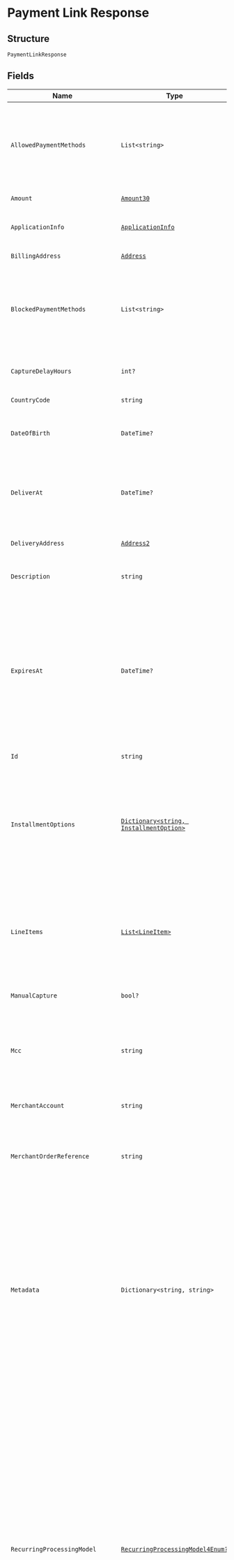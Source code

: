 
# Payment Link Response

## Structure

`PaymentLinkResponse`

## Fields

| Name | Type | Tags | Description |
|  --- | --- | --- | --- |
| `AllowedPaymentMethods` | `List<string>` | Optional | List of payment methods to be presented to the shopper. To refer to payment methods, use their [payment method type](https://docs.adyen.com/payment-methods/payment-method-types).<br><br>Example: `"allowedPaymentMethods":["ideal","giropay"]` |
| `Amount` | [`Amount30`](../../doc/models/amount-30.md) | Required | The payment amount and currency. |
| `ApplicationInfo` | [`ApplicationInfo`](../../doc/models/application-info.md) | Optional | Information about your application. For more details, see [Building Adyen solutions](https://docs.adyen.com/development-resources/building-adyen-solutions). |
| `BillingAddress` | [`Address`](../../doc/models/address.md) | Optional | The address where to send the invoice. |
| `BlockedPaymentMethods` | `List<string>` | Optional | List of payment methods to be hidden from the shopper. To refer to payment methods, use their [payment method type](https://docs.adyen.com/payment-methods/payment-method-types).<br><br>Example: `"blockedPaymentMethods":["ideal","giropay"]` |
| `CaptureDelayHours` | `int?` | Optional | The delay between the authorisation and scheduled auto-capture, specified in hours. |
| `CountryCode` | `string` | Optional | The shopper's two-letter country code. |
| `DateOfBirth` | `DateTime?` | Optional | The shopper's date of birth.<br><br>Format [ISO-8601](https://www.w3.org/TR/NOTE-datetime): YYYY-MM-DD |
| `DeliverAt` | `DateTime?` | Optional | The date and time when the purchased goods should be delivered.<br><br>[ISO 8601](https://www.w3.org/TR/NOTE-datetime) format: YYYY-MM-DDThh:mm:ss+TZD, for example, **2020-12-18T10:15:30+01:00**. |
| `DeliveryAddress` | [`Address2`](../../doc/models/address-2.md) | Optional | The address where the purchased goods should be delivered. |
| `Description` | `string` | Optional | A short description visible on the payment page.<br>Maximum length: 280 characters. |
| `ExpiresAt` | `DateTime?` | Optional | The date when the payment link expires.<br><br>[ISO 8601](https://www.w3.org/TR/NOTE-datetime) format with time zone offset: YYYY-MM-DDThh:mm:ss+TZD, for example, **2020-12-18T10:15:30+01:00**.<br><br>The maximum expiry date is 70 days after the payment link is created.<br><br>If not provided, the payment link expires 24 hours after it was created. |
| `Id` | `string` | Required | A unique identifier of the payment link. |
| `InstallmentOptions` | [`Dictionary<string, InstallmentOption>`](../../doc/models/installment-option.md) | Optional | A set of key-value pairs that specifies the installment options available per payment method. The key must be a payment method name in lowercase. For example, **card** to specify installment options for all cards, or **visa** or **mc**. The value must be an object containing the installment options. |
| `LineItems` | [`List<LineItem>`](../../doc/models/line-item.md) | Optional | Price and product information about the purchased items, to be included on the invoice sent to the shopper.<br>This parameter is required for open invoice (_buy now, pay later_) payment methods such Afterpay, Clearpay, Klarna, RatePay, and Zip. |
| `ManualCapture` | `bool?` | Optional | Indicates if the payment must be [captured manually](https://docs.adyen.com/online-payments/capture). |
| `Mcc` | `string` | Optional | The [merchant category code](https://en.wikipedia.org/wiki/Merchant_category_code) (MCC) is a four-digit number, which relates to a particular market segment. This code reflects the predominant activity that is conducted by the merchant. |
| `MerchantAccount` | `string` | Required | The merchant account identifier for which the payment link is created. |
| `MerchantOrderReference` | `string` | Optional | This reference allows linking multiple transactions to each other for reporting purposes (for example, order auth-rate). The reference should be unique per billing cycle. |
| `Metadata` | `Dictionary<string, string>` | Optional | Metadata consists of entries, each of which includes a key and a value.<br>Limitations:<br><br>* Maximum 20 key-value pairs per request. Otherwise, error "177" occurs: "Metadata size exceeds limit"<br>* Maximum 20 characters per key. Otherwise, error "178" occurs: "Metadata key size exceeds limit"<br>* A key cannot have the name `checkout.linkId`. Any value that you provide with this key is going to be replaced by the real payment link ID. |
| `RecurringProcessingModel` | [`RecurringProcessingModel4Enum?`](../../doc/models/recurring-processing-model-4-enum.md) | Optional | Defines a recurring payment type. Required when `storePaymentMethodMode` is set to **askForConsent** or **enabled**.<br>Possible values:<br><br>* **Subscription** – A transaction for a fixed or variable amount, which follows a fixed schedule.<br>* **CardOnFile** – With a card-on-file (CoF) transaction, card details are stored to enable one-click or omnichannel journeys, or simply to streamline the checkout process. Any subscription not following a fixed schedule is also considered a card-on-file transaction.<br>* **UnscheduledCardOnFile** – An unscheduled card-on-file (UCoF) transaction is a transaction that occurs on a non-fixed schedule and/or has variable amounts. For example, automatic top-ups when a cardholder's balance drops below a certain amount. |
| `Reference` | `string` | Required | A reference that is used to uniquely identify the payment in future communications about the payment status. |
| `RequiredShopperFields` | [`List<RequiredShopperFieldEnum>`](../../doc/models/required-shopper-field-enum.md) | Optional | List of fields that the shopper has to provide on the payment page before completing the payment. For more information, refer to [Provide shopper information](https://docs.adyen.com/unified-commerce/pay-by-link/payment-links/api#shopper-information).<br><br>Possible values:<br><br>* **billingAddress** – The address where to send the invoice.<br>* **deliveryAddress** – The address where the purchased goods should be delivered.<br>* **shopperEmail** – The shopper's email address.<br>* **shopperName** – The shopper's full name.<br>* **telephoneNumber** – The shopper's phone number. |
| `ReturnUrl` | `string` | Optional | Website URL used for redirection after payment is completed.<br>If provided, a **Continue** button will be shown on the payment page. If shoppers select the button, they are redirected to the specified URL. |
| `Reusable` | `bool?` | Optional | Indicates whether the payment link can be reused for multiple payments. If not provided, this defaults to **false** which means the link can be used for one successful payment only. |
| `RiskData` | [`RiskData1`](../../doc/models/risk-data-1.md) | Optional | Any risk-related settings to apply to the payment. |
| `ShopperEmail` | `string` | Optional | The shopper's email address. |
| `ShopperLocale` | `string` | Optional | The language to be used in the payment page, specified by a combination of a language and country code. For example, `en-US`.<br><br>For a list of shopper locales that Pay by Link supports, refer to [Language and localization](https://docs.adyen.com/unified-commerce/pay-by-link/payment-links/api#language). |
| `ShopperName` | [`Name3`](../../doc/models/name-3.md) | Optional | The shopper's full name. This object is required for some payment methods such as AfterPay, Klarna, or if you're enrolled in the PayPal Seller Protection program. |
| `ShopperReference` | `string` | Optional | Your reference to uniquely identify this shopper, for example user ID or account ID. Minimum length: 3 characters.<br><br>> Your reference must not include personally identifiable information (PII), for example name or email address.<br>**Constraints**: *Minimum Length*: `3`, *Maximum Length*: `256` |
| `ShopperStatement` | `string` | Optional | The text to be shown on the shopper's bank statement.<br>We recommend sending a maximum of 22 characters, otherwise banks might truncate the string.<br>Allowed characters: **a-z**, **A-Z**, **0-9**, spaces, and special characters **. , ' _ - ? + * /**. |
| `ShowRemovePaymentMethodButton` | `bool?` | Optional | Set to **false** to hide the button that lets the shopper remove a stored payment method.<br>**Default**: `true` |
| `SocialSecurityNumber` | `string` | Optional | The shopper's social security number. |
| `SplitCardFundingSources` | `bool?` | Optional | Boolean value indicating whether the card payment method should be split into separate debit and credit options.<br>**Default**: `false` |
| `Splits` | [`List<Split>`](../../doc/models/split.md) | Optional | An array of objects specifying how to split a payment when using [Adyen for Platforms](https://docs.adyen.com/marketplaces-and-platforms/processing-payments#providing-split-information), [Classic Platforms integration](https://docs.adyen.com/marketplaces-and-platforms/classic/processing-payments#providing-split-information), or [Issuing](https://docs.adyen.com/issuing/manage-funds#split). |
| `Status` | [`Status1Enum`](../../doc/models/status-1-enum.md) | Required | Status of the payment link. Possible values:<br><br>* **active**: The link can be used to make payments.<br>* **expired**: The expiry date for the payment link has passed. Shoppers can no longer use the link to make payments.<br>* **completed**: The shopper completed the payment.<br>* **paymentPending**: The shopper is in the process of making the payment. Applies to payment methods with an asynchronous flow. |
| `Store` | `string` | Optional | The physical store, for which this payment is processed. |
| `StorePaymentMethodMode` | [`StorePaymentMethodMode2Enum?`](../../doc/models/store-payment-method-mode-2-enum.md) | Optional | Indicates if the details of the payment method will be stored for the shopper. Possible values:<br><br>* **disabled** – No details will be stored (default).<br>* **askForConsent** – If the `shopperReference` is provided, the UI lets the shopper choose if they want their payment details to be stored.<br>* **enabled** – If the `shopperReference` is provided, the details will be stored without asking the shopper for consent.<br>  When set to **askForConsent** or **enabled**, you must also include the `recurringProcessingModel` parameter. |
| `TelephoneNumber` | `string` | Optional | The shopper's telephone number. |
| `ThemeId` | `string` | Optional | A [theme](https://docs.adyen.com/unified-commerce/pay-by-link/payment-links/api#themes) to customize the appearance of the payment page. If not specified, the payment page is rendered according to the theme set as default in your Customer Area. |
| `UpdatedAt` | `DateTime?` | Optional | The date when the payment link status was updated.<br><br>[ISO 8601](https://www.w3.org/TR/NOTE-datetime) format: YYYY-MM-DDThh:mm:ss+TZD, for example, **2020-12-18T10:15:30+01:00**. |
| `Url` | `string` | Required | The URL at which the shopper can complete the payment. |

## Example (as JSON)

```json
{
  "amount": {
    "currency": "currency2",
    "value": 110
  },
  "id": "id6",
  "merchantAccount": "merchantAccount8",
  "reference": "reference2",
  "showRemovePaymentMethodButton": true,
  "splitCardFundingSources": false,
  "status": "paid",
  "url": "url0",
  "allowedPaymentMethods": [
    "allowedPaymentMethods1",
    "allowedPaymentMethods2",
    "allowedPaymentMethods3"
  ],
  "applicationInfo": {
    "adyenLibrary": {
      "name": "name8",
      "version": "version4"
    },
    "adyenPaymentSource": {
      "name": "name2",
      "version": "version8"
    },
    "externalPlatform": {
      "integrator": "integrator0",
      "name": "name4",
      "version": "version0"
    },
    "merchantApplication": {
      "name": "name2",
      "version": "version8"
    },
    "merchantDevice": {
      "os": "os4",
      "osVersion": "osVersion6",
      "reference": "reference8"
    }
  },
  "billingAddress": {
    "city": "city8",
    "country": "country6",
    "houseNumberOrName": "houseNumberOrName0",
    "postalCode": "postalCode6",
    "stateOrProvince": "stateOrProvince0",
    "street": "street2"
  },
  "blockedPaymentMethods": [
    "blockedPaymentMethods0",
    "blockedPaymentMethods1",
    "blockedPaymentMethods2"
  ],
  "captureDelayHours": 106
}
```

